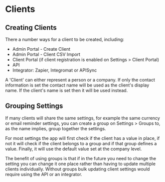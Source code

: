 # Clients

## Creating Clients

<p>There a number ways for a client to be created, including:<p>

* Admin Portal - Create Client
* Admin Portal - Client CSV Import 
* Client Portal (if client registration is enabled on Settings > Client Portal)
* API
* Integrator: Zapier, Integromat or APISync

<p>A 'Client' can either represent a person or a company. If only the contact information is set the contact name will be used as the client's display name. If the client's name is set then it will be used instead.<p>

## Grouping Settings

<p>If many clients will share the same settings, for example the same currency or email reminder settings,  you can create a group on Settings > Groups to, as the name implies, group together the settings.<p>

<p>For most settings the app will first check if the client has a value in place, if not it will check if the client belongs to a group and if that group defines a value. Finally, it will use the default value set at the company level.<p>

<p>The benefit of using groups is that if in the future you need to change the setting you can change it one place rather than having to update multiple clients individually. Without groups bulk updating client settings would require using the API or an integrator.</p>
